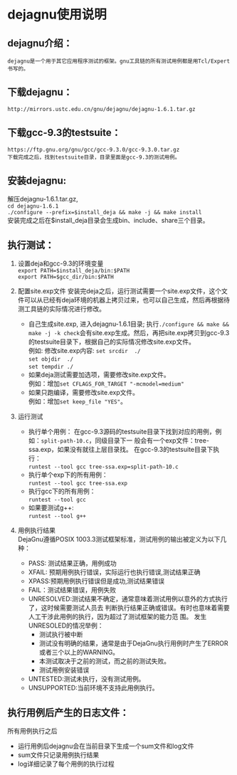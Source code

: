 # dejagnu使用说明
## dejagnu介绍：
    dejagnu是一个用于其它应用程序测试的框架。gnu工具链的所有测试用例都是用Tcl/Expert书写的。
## 下载dejagnu：
    http://mirrors.ustc.edu.cn/gnu/dejagnu/dejagnu-1.6.1.tar.gz
## 下载gcc-9.3的testsuite：
    https://ftp.gnu.org/gnu/gcc/gcc-9.3.0/gcc-9.3.0.tar.gz
    下载完成之后，找到testsuite目录，目录里面是gcc-9.3的测试用例。
## 安装dejagnu:
  解压dejagnu-1.6.1.tar.gz,   
  `cd dejagnu-1.6.1`  
  `./configure --prefix=$install_deja && make -j && make install`  
    安装完成之后在$install_deja目录会生成bin、include、share三个目录。
## 执行测试：
1. 设置deja和gcc-9.3的环境变量  
      `export PATH=$install_deja/bin:$PATH`  
      `export PATH=$gcc_dir/bin:$PATH`  

2. 配置site.exp文件
    安装完deja之后，运行测试需要一个site.exp文件，这个文件可以从已经有deja环境的机器上拷贝过来，也可以自己生成，然后再根据待测工具链的实际情况进行修改。
    - 自己生成site.exp, 进入dejagnu-1.6.1目录;
    执行`./configure && make && make -j -k check`会有site.exp生成。然后，再把site.exp拷贝到gcc-9.3的testsuite目录下，根据自己的实际情况修改site.exp文件。  
    例如: 修改site.exp内容:
          `set srcdir  ./`   
          `set objdir  ./`  
          `set tempdir ./`  
    - 如果deja测试需要加选项，需要修改site.exp文件。  
      例如：增加`set CFLAGS_FOR_TARGET "-mcmodel=medium"`
    - 如果只跑编译，需要修改site.exp文件。  
      例如：增加`set keep_file "YES"`。
3. 运行测试
    - 执行单个用例：
    在gcc-9.3源码的testsuite目录下找到对应的用例，例如：`split-path-10.c`，同级目录下一
    般会有一个exp文件：tree-ssa.exp，如果没有就往上层目录找。
    在gcc-9.3的testsuite目录下执行：  
    `runtest --tool gcc tree-ssa.exp=split-path-10.c`
    - 执行单个exp下的所有用例：   
    `runtest --tool gcc tree-ssa.exp`
    -  执行gcc下的所有用例：   
    `runtest --tool gcc`
    -  如果要测试g++:  
    `runtest --tool g++`
4. 用例执行结果  
    DejaGnu遵循POSIX 1003.3测试框架标准，测试用例的输出被定义为以下几种：
    - PASS: 测试结果正确，用例成功
    - XFAIL: 预期用例执行错误，实际运行也执行错误,测试结果正确
    - XPASS:预期用例执行错误但是成功,测试结果错误
    - FAIL：测试结果错误，用例失败
    - UNRESOLVED:测试结果不确定，通常意味着测试用例以意外的方式执行了，这时候需要测试人员去
      判断执行结果正确或错误。有时也意味着需要人工干涉此用例的执行，因为超过了测试框架的能力范
      围。
      发生UNRESOLED的情况举例：
      - 测试执行被中断
      - 测试没有明确的结果，通常是由于DejaGnu执行用例时产生了ERROR或者三个以上的WARNING。
      - 本测试取决于之前的测试，而之前的测试失败。
      - 测试用例安装错误
    - UNTESTED:测试未执行，没有测试用例。
    - UNSUPPORTED:当前环境不支持此用例执行。

## 执行用例后产生的日志文件：
  所有用例执行之后
  - 运行用例后dejagnu会在当前目录下生成一个sum文件和log文件
  - sum文件只记录用例执行结果
  - log详细记录了每个用例的执行过程
